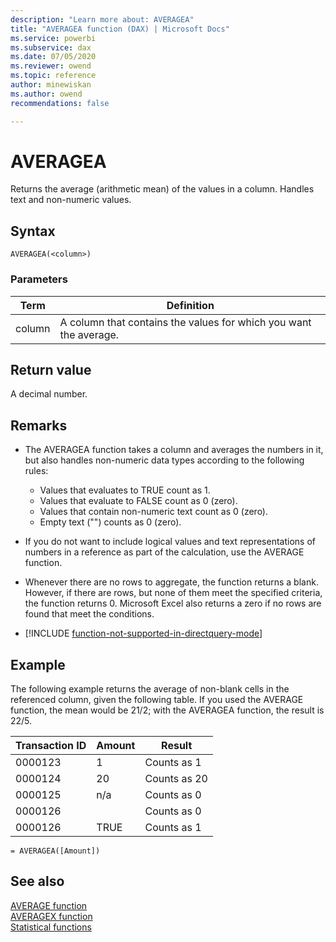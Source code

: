 ```yaml
---
description: "Learn more about: AVERAGEA"
title: "AVERAGEA function (DAX) | Microsoft Docs"
ms.service: powerbi 
ms.subservice: dax 
ms.date: 07/05/2020
ms.reviewer: owend
ms.topic: reference
author: minewiskan
ms.author: owend 
recommendations: false

---
```

# AVERAGEA

Returns the average (arithmetic mean) of the values in a column. Handles text and non-numeric values.  
  
## Syntax  
  
```dax
AVERAGEA(<column>)  
```
  
### Parameters  
  
|Term|Definition|  
|--------|--------------|  
|column|A column that contains the values for which you want the average.|  
  
## Return value

A decimal number.  
  
## Remarks

- The AVERAGEA function takes a column and averages the numbers in it, but also handles non-numeric data types according to the following rules:  
  
  - Values that evaluates to TRUE count as 1.  
  - Values that evaluate to FALSE count as 0 (zero).  
  - Values that contain non-numeric text count as 0 (zero).  
  - Empty text ("") counts as 0 (zero).  
  
- If you do not want to include logical values and text representations of numbers in a reference as part of the calculation, use the AVERAGE function.  
  
- Whenever there are no rows to aggregate, the function returns a blank.  However, if there are rows, but none of them meet the specified criteria, the function returns 0. Microsoft Excel also returns a zero if no rows are found that meet the conditions.  

- [!INCLUDE [function-not-supported-in-directquery-mode](includes/function-not-supported-in-directquery-mode.md)]
  
## Example

The following example returns the average of non-blank cells in the referenced column, given the following table. If you used the AVERAGE function, the mean would be 21/2; with the AVERAGEA function, the result is 22/5.  
  
|Transaction ID|Amount|Result|  
|------------------|----------|----------|  
|0000123|1|Counts as 1|  
|0000124|20|Counts as 20|  
|0000125|n/a|Counts as 0|  
|0000126||Counts as 0|  
|0000126|TRUE|Counts as 1|  
  
```dax
= AVERAGEA([Amount])  
```
  
## See also

[AVERAGE function](average-function-dax.md)  
[AVERAGEX function](averagex-function-dax.md)  
[Statistical functions](statistical-functions-dax.md)  
